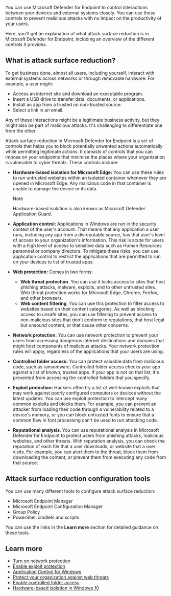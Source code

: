 You can use Microsoft Defender for Endpoint to control interactions between your devices and external systems closely. You can use these controls to prevent malicious attacks with no impact on the productivity of your users.

Here, you'll get an explanation of what attack surface reduction is in Microsoft Defender for Endpoint, including an overview of the different controls it provides.

## What is attack surface reduction?

To get business done, almost all users, including yourself,   interact with external systems across networks or through removable hardware. For example, a user might:

- Access an internet site and download an executable program.
- Insert a USB drive to transfer data, documents, or applications.
- Install an app from a trusted on non-trusted source.
- Select a link in an email.

Any of these interactions might be a legitimate business activity, but they might also be part of malicious attacks. It's challenging to differentiate one from the other.

Attack surface reduction in Microsoft Defender for Endpoint is a set of controls that helps you to block potentially unwanted actions automatically while permitting legitimate actions. It consists of controls that you can impose on your endpoints that minimize the places where your organization is vulnerable to cyber threats. These controls include:

- **Hardware-based isolation for Microsoft Edge:** You can use these rules to run untrusted websites within an isolated container whenever they are opened in Microsoft Edge. Any malicious code in that container is unable to damage the device or its data.

    > [!NOTE]
    > Hardware-based isolation is also known as Microsoft Defender Application Guard.

- **Application control:** Applications in Windows are run in the security context of the user's account. That means that any application a user runs, including any app from a disreputable source, has that user's level of access to your organization's information. This risk is acute for users with a high level of access to sensitive data such as Human Resources personnel or company directors. To mitigate these risks, you can use application control to restrict the applications that are permitted to run on your  devices to  list of trusted apps.
- **Web protection:** Comes in two forms:
  - **Web threat protection**. You can use it locks access to sites that host phishing attacks, malware, exploits, and to other untrusted sites. Web threat protection works for Microsoft Edge, Chrome, Firefox, and other browsers.
  - **Web content filtering**.  You can use this protection to filter access to websites based on their content categories. As well as blocking access to unsafe sites, you can use filtering to prevent access to non-malicious sites that don't conform to regulations, that host legal but unsound content, or that cause other concerns.
 
- **Network protection:** You can use network protection to prevent your users from accessing dangerous internet destinations and domains that might host components of malicious attacks. Your network protection rules will apply, regardless of the applications that your users are using.
- **Controlled folder access:** You can protect valuable data from malicious code, such as ransomware. Controlled folder access checks your app against a list of known, trusted apps. If your app is not on that list, it's prevented from accessing the controlled folders that you specify.
- **Exploit protection:** Hackers often try a list of well-known exploits that may work against poorly configured computers or devices without the latest updates. You can use exploit protection to intercept many common exploits and blocks them. For example, you can prevent an attacker from loading their code through a vulnerability related to a device's memory, or you can block untrusted fonts to ensure that a common flaw in font processing can't be used to run attacking code.
- **Reputational analysis**. You can use reputational analysis in Microsoft Defender for Endpoint to protect users from phishing attacks, malicious websites, and other threats. With reputation analysis, you can check the reputation of each file that a user downloads, or website that a user visits.  For example, you can alert them to the threat, block them from downloading the content, or prevent them from executing any code from that source.


## Attack surface reduction configuration tools

You can use many different tools to configure attack surface reduction:

- Microsoft Endpoint Manager  
- Microsoft Endpoint Configuration Manager
- Group Policy
- PowerShell cmdlets and scripts

You can use the links in the **Learn more** section for detailed guidance on these tools.

## Learn more
-	[Turn on network protection ](/microsoft-365/security/defender-endpoint/enable-network-protection)
-	[Enable exploit protection ](/microsoft-365/security/defender-endpoint/enable-exploit-protection)
-	[Application Control for Windows](/windows/security/threat-protection/windows-defender-application-control/windows-defender-application-control)
-	[Protect your organization against web threats](/microsoft-365/security/defender-endpoint/web-threat-protection)
-	[Enable controlled folder access](/microsoft-365/security/defender-endpoint/enable-controlled-folders)
-	[Hardware-based isolation in Windows 10](/microsoft-365/security/defender-endpoint/overview-hardware-based-isolation)
